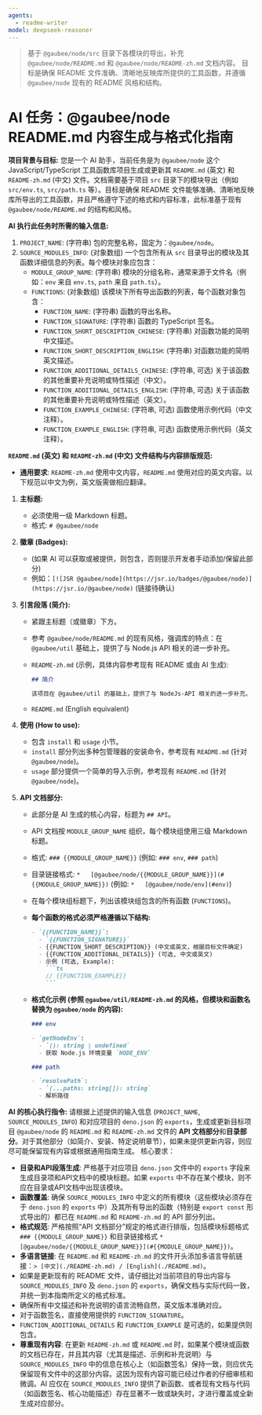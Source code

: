 ```yaml
---
agents:
  - readme-writer
model: deepseek-reasoner
---
```


> 基于 `@gaubee/node/src` 目录下各模块的导出，补充 `@gaubee/node/README.md` 和 `@gaubee/node/README-zh.md` 文档内容。
> 目标是确保 README 文件准确、清晰地反映库所提供的工具函数，并遵循 `@gaubee/node` 现有的 README 风格和结构。

# AI 任务：@gaubee/node README.md 内容生成与格式化指南

**项目背景与目标:**
您是一个 AI 助手，当前任务是为 `@gaubee/node` 这个 JavaScript/TypeScript 工具函数库项目生成或更新其 `README.md` (英文) 和 `README-zh.md` (中文) 文件。文档需要基于项目 `src` 目录下的模块导出（例如 `src/env.ts`, `src/path.ts` 等）。目标是确保 README 文件能够准确、清晰地反映库所导出的工具函数，并且严格遵守下述的格式和内容标准，此标准基于现有 `@gaubee/node/README.md` 的结构和风格。

**AI 执行此任务时所需的输入信息:**

1.  `PROJECT_NAME`: (字符串) 包的完整名称，固定为：`@gaubee/node`。
2.  `SOURCE_MODULES_INFO`: (对象数组) 一个包含所有从 `src` 目录导出的模块及其函数详细信息的列表。每个模块对象应包含：
    - `MODULE_GROUP_NAME`: (字符串) 模块的分组名称，通常来源于文件名（例如：`env` 来自 `env.ts`, `path` 来自 `path.ts`）。
    - `FUNCTIONS`: (对象数组) 该模块下所有导出函数的列表，每个函数对象包含：
      - `FUNCTION_NAME`: (字符串) 函数的导出名称。
      - `FUNCTION_SIGNATURE`: (字符串) 函数的 TypeScript 签名。
      - `FUNCTION_SHORT_DESCRIPTION_CHINESE`: (字符串) 对函数功能的简明中文描述。
      - `FUNCTION_SHORT_DESCRIPTION_ENGLISH`: (字符串) 对函数功能的简明英文描述。
      - `FUNCTION_ADDITIONAL_DETAILS_CHINESE`: (字符串, 可选) 关于该函数的其他重要补充说明或特性描述（中文）。
      - `FUNCTION_ADDITIONAL_DETAILS_ENGLISH`: (字符串, 可选) 关于该函数的其他重要补充说明或特性描述（英文）。
      - `FUNCTION_EXAMPLE_CHINESE`: (字符串, 可选) 函数使用示例代码（中文注释）。
      - `FUNCTION_EXAMPLE_ENGLISH`: (字符串, 可选) 函数使用示例代码（英文注释）。

**`README.md` (英文) 和 `README-zh.md` (中文) 文件结构与内容排版规范:**

- **通用要求**: `README-zh.md` 使用中文内容，`README.md` 使用对应的英文内容。以下规范以中文为例，英文版需做相应翻译。

1.  **主标题:**

    - 必须使用一级 Markdown 标题。
    - 格式: `# @gaubee/node`

2.  **徽章 (Badges):**

    - (如果 AI 可以获取或被提供，则包含，否则提示开发者手动添加/保留此部分)
    - 例如：`[![JSR @gaubee/node](https://jsr.io/badges/@gaubee/node)](https://jsr.io/@gaubee/node)` (链接待确认)

3.  **引言段落 (简介):**

    - 紧跟主标题（或徽章）下方。
    - 参考 `@gaubee/node/README.md` 的现有风格，强调库的特点：在 `@gaubee/util` 基础上，提供了与 Node.js API 相关的进一步补充。
    - `README-zh.md` (示例，具体内容参考现有 README 或由 AI 生成):

      ```md
      ## 简介

      该项目在 @gaubee/util 的基础上，提供了与 NodeJs-API 相关的进一步补充。
      ```

    - `README.md` (English equivalent)

4.  **使用 (How to use):**

    - 包含 `install` 和 `usage` 小节。
    - `install` 部分列出多种包管理器的安装命令，参考现有 `README.md` (针对 `@gaubee/node`)。
    - `usage` 部分提供一个简单的导入示例，参考现有 `README.md` (针对 `@gaubee/node`)。

5.  **API 文档部分:**

    - 此部分是 AI 生成的核心内容，标题为 `## API`。
    - API 文档按 `MODULE_GROUP_NAME` 组织，每个模块组使用三级 Markdown 标题。
    - 格式: `### {{MODULE_GROUP_NAME}}` (例如: `### env`, `### path`)
    - 目录链接格式: `*   [@gaubee/node/{{MODULE_GROUP_NAME}}](#{{MODULE_GROUP_NAME}})` (例如: `*   [@gaubee/node/env](#env)`)
    - 在每个模块组标题下，列出该模块组包含的所有函数 (`FUNCTIONS`)。
    - **每个函数的格式必须严格遵循以下结构:**
      ````md
      - `{{FUNCTION_NAME}}`:
        - `{{FUNCTION_SIGNATURE}}`
        - {{FUNCTION_SHORT_DESCRIPTION}} (中文或英文，根据目标文件确定)
        - {{FUNCTION_ADDITIONAL_DETAILS}} (可选, 中文或英文)
        - 示例 (可选, Example):
          ```ts
          // {{FUNCTION_EXAMPLE}}
          ```
      ````
    - **格式化示例 (参照 `@gaubee/util/README-zh.md` 的风格，但模块和函数名替换为 `@gaubee/node` 的内容):**

      ```markdown
      ### env

      - `getNodeEnv`:
        - `(): string | undefined`
        - 获取 Node.js 环境变量 `NODE_ENV`

      ### path

      - `resolvePath`:
        - `(...paths: string[]): string`
        - 解析路径
      ```

**AI 的核心执行指令:**
请根据上述提供的输入信息 (`PROJECT_NAME`, `SOURCE_MODULES_INFO`) 和对应项目的 `deno.json` 的 `exports`，生成或更新目标项目 `@gaubee/node` 的 `README.md` 和 `README-zh.md` 文件的 **API 文档部分**和**目录部分**。对于其他部分（如简介、安装、特定说明章节），如果未提供更新内容，则应尽可能保留现有内容或根据通用指南生成。
核心要求：

- **目录和API段落生成**: 严格基于对应项目 `deno.json` 文件中的 `exports` 字段来生成目录项和API文档中的模块标题。如果 `exports` 中不存在某个模块，则不应在目录或API文档中出现该模块。
- **函数覆盖**: 确保 `SOURCE_MODULES_INFO` 中定义的所有模块（这些模块必须存在于 `deno.json` 的 `exports` 中）及其所有导出的函数（特别是 `export const` 形式导出的）都已在 `README.md` 和 `README-zh.md` 的 API 部分列出。
- **格式规范**: 严格按照“API 文档部分”规定的格式进行排版，包括模块标题格式 `### {{MODULE_GROUP_NAME}}` 和目录链接格式 `*   [@gaubee/node/{{MODULE_GROUP_NAME}}](#{{MODULE_GROUP_NAME}})`。
- **多语言链接**: 在 `README.md` 和 `README-zh.md` 的文件开头添加多语言导航链接：`> [中文](./README-zh.md) / [English](./README.md)`。
- 如果是更新现有的 README 文件，请仔细比对当前项目的导出内容与 `SOURCE_MODULES_INFO` 及 `deno.json` 的 `exports`，确保文档与实际代码一致，并统一到本指南所定义的格式标准。
- 确保所有中文描述和补充说明的语言流畅自然，英文版本准确对应。
- 对于函数签名，直接使用提供的 `FUNCTION_SIGNATURE`。
- `FUNCTION_ADDITIONAL_DETAILS` 和 `FUNCTION_EXAMPLE` 是可选的，如果提供则包含。
- **尊重现有内容**: 在更新 `README-zh.md` 或 `README.md` 时，如果某个模块或函数的文档已存在，并且其内容（尤其是描述、示例和补充说明）与 `SOURCE_MODULES_INFO` 中的信息在核心上（如函数签名）保持一致，则应优先保留现有文件中的这部分内容。这因为现有内容可能已经过作者的仔细审核和微调。AI 应仅在 `SOURCE_MODULES_INFO` 提供了新函数、或者现有文档与代码（如函数签名、核心功能描述）存在显著不一致或缺失时，才进行覆盖或全新生成对应部分。
